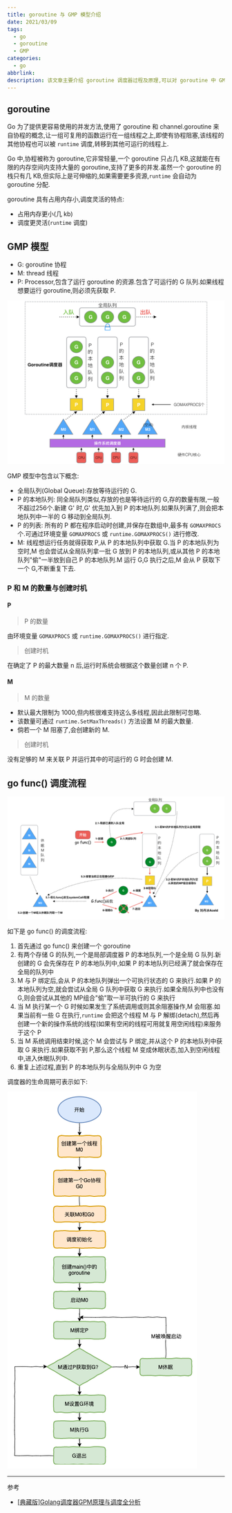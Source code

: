 ```yaml
---
title: goroutine 与 GMP 模型介绍
date: 2021/03/09
tags:
  - go
  - goroutine
  - GMP
categories:
  - go
abbrlink: 
description: 该文章主要介绍 goroutine 调度器过程及原理,可以对 goroutine 中 GMP 模型有一个简单的认识
---
```


## goroutine

Go 为了提供更容易使用的并发方法,使用了 goroutine 和 channel.goroutine 来自协程的概念,让一组可复用的函数运行在一组线程之上,即使有协程阻塞,该线程的其他协程也可以被 `runtime` 调度,转移到其他可运行的线程上.

Go 中,协程被称为 goroutine,它非常轻量,一个 goroutine 只占几 KB,这就能在有限的内存空间内支持大量的 goroutine,支持了更多的并发.虽然一个 goroutine 的栈只有几 KB,但实际上是可伸缩的,如果需要更多资源,`runtime` 会自动为 goroutine 分配.

goroutine 具有占用内存小,调度灵活的特点:

- 占用内存更小(几 kb)
- 调度更灵活(`runtime` 调度)

## GMP 模型

- G: goroutine 协程
- M: thread 线程
- P: Processor,包含了运行 goroutine 的资源.包含了可运行的 G 队列.如果线程想要运行 goroutine,则必须先获取 P.

![GMP 模型](/images/gmp-model.png)

GMP 模型中包含以下概念:

- 全局队列(Global Queue):存放等待运行的 G.
- P 的本地队列: 同全局队列类似,存放的也是等待运行的 G,存的数量有限,一般不超过256个.新建 G' 时,G' 优先加入到 P 的本地队列.如果队列满了,则会把本地队列中一半的 G 移动到全局队列.
- P 的列表: 所有的 P 都在程序启动时创建,并保存在数组中,最多有 `GOMAXPROCS` 个.可通过环境变量 `GOMAXPROCS` 或 `runtime.GOMAXPROCS()` 进行修改.
- M: 线程想运行任务就得获取 P,从 P 的本地队列中获取 G.当 P 的本地队列为空时,M 也会尝试从全局队列拿一批 G 放到 P 的本地队列,或从其他 P 的本地队列"偷"一半放到自己 P 的本地队列.M 运行 G,G 执行之后,M 会从 P 获取下一个 G,不断重复下去.

### P 和 M 的数量与创建时机

#### P

> P 的数量

由环境变量 `GOMAXPROCS` 或 `runtime.GOMAXPROCS()` 进行指定.

> 创建时机

在确定了 P 的最大数量 n 后,运行时系统会根据这个数量创建 n 个 P.

#### M

> M 的数量

- 默认最大限制为 1000,但内核很难支持这么多线程,因此此限制可忽略.
- 该数量可通过 `runtime.SetMaxThreads()` 方法设置 M 的最大数量.
- 倘若一个 M 阻塞了,会创建新的 M.

> 创建时机

没有足够的 M 来关联 P 并运行其中的可运行的 G 时会创建 M.

## go func() 调度流程

![go func() 调度流程](/images/go-func-process.jpeg)

如下是 go func() 的调度流程:

1. 首先通过 go func() 来创建一个 goroutine
2. 有两个存储 G 的队列,一个是局部调度器 P 的本地队列,一个是全局 G 队列.新创建的 G 会先保存在 P 的本地队列中,如果 P 的本地队列已经满了就会保存在全局的队列中
3. M 与 P 绑定后,会从 P 的本地队列弹出一个可执行状态的 G 来执行.如果 P 的本地队列为空,就会尝试从全局 G 队列中获取 G 来执行.如果全局队列中也没有 G,则会尝试从其他的 MP组合"偷"取一半可执行的 G 来执行
4. 当 M 执行某一个 G 时候如果发生了系统调用或则其余阻塞操作,M 会阻塞.如果当前有一些 G 在执行,`runtime` 会把这个线程 M 与 P 解绑(detach),然后再创建一个新的操作系统的线程(如果有空闲的线程可用就复用空闲线程)来服务于这个 P
5. 当 M 系统调用结束时候,这个 M 会尝试与 P 绑定,并从这个 P 的本地队列中获取 G 来执行.如果获取不到 P,那么这个线程 M 变成休眠状态,加入到空闲线程中,进入休眠队列中.
6. 重复上述过程,直到 P 的本地队列与全局队列中 G 为空

调度器的生命周期可表示如下:

![调度器的生命周期](/images/life-cycle-of-scheduler.png)

---

参考

- [[典藏版]Golang调度器GPM原理与调度全分析](https://www.jianshu.com/p/fa696563c38a)

